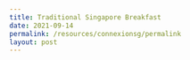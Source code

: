 ```yaml
---
title: Traditional Singapore Breakfast
date: 2021-09-14
permalink: /resources/connexionsg/permalink
layout: post
---
```

